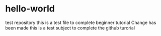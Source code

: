 # hello-world
test repository
this is a test file to complete beginner tutorial
Change has been made
this is a test subject to complete the github turorial
